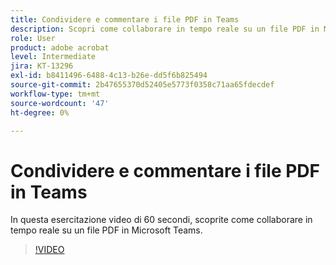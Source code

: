 ```yaml
---
title: Condividere e commentare i file PDF in Teams
description: Scopri come collaborare in tempo reale su un file PDF in Microsoft Teams
role: User
product: adobe acrobat
level: Intermediate
jira: KT-13296
exl-id: b8411496-6488-4c13-b26e-dd5f6b825494
source-git-commit: 2b47655370d52405e5773f0358c71aa65fdecdef
workflow-type: tm+mt
source-wordcount: '47'
ht-degree: 0%

---
```


# Condividere e commentare i file PDF in Teams

In questa esercitazione video di 60 secondi, scoprite come collaborare in tempo reale su un file PDF in Microsoft Teams.

>[!VIDEO](https://video.tv.adobe.com/v/343048?quality=12&learn=on&hidetitle=true)
